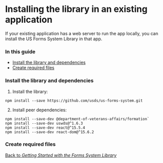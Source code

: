 # Installing the library in an existing application

If your existing application has a web server to run the app locally, you can install the US Forms System Library in that app.

### In this guide

- [Install the library and dependencies](#install-the-library-and-dependencies)
- [Create required files](#create-required-files)

### Install the library and dependencies

1. Install the library:
``` command-line
npm install --save https://github.com/usds/us-forms-system.git
```

2. Install peer dependencies:
``` command-line
npm install --save-dev @department-of-veterans-affairs/formation`
npm install --save-dev uswds@^1.6.3
npm install --save-dev react@^15.5.4
npm install --save-dev react-dom@^15.6.2
```

### Create required files
[Back to *Getting Started with the Forms System Library*](README.md)

